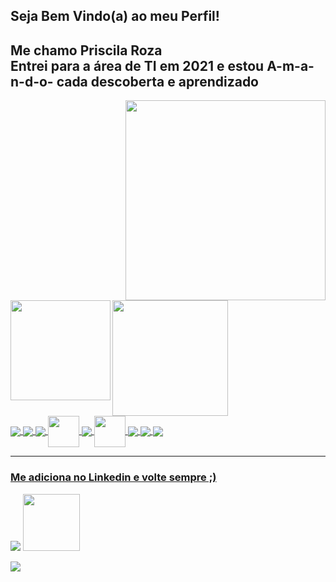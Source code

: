 ## Seja Bem Vindo(a) ao meu Perfil!

<div>
    <h2>
        Me chamo Priscila Roza
        <br/>
      Entrei para a área de TI em 2021 e estou A-m-a-n-d-o- cada descoberta e aprendizado
    </h2>
<img align="right" width="320px" src="https://media.giphy.com/media/BferOKonYOspm28AiB/giphy.gif" />
</div>
<div align="left">
  <a href="https://github.com/PriscilaRoza">
  <img  height="185em" src="https://github-readme-stats.vercel.app/api?username=PriscilaRoza&show_icons=true&theme=dracula&include_all_commits=true&count_private=true"/>
  <img height="160em" align="left" src="https://github-readme-stats.vercel.app/api/top-langs/?username=PriscilaRoza&layout=compact&langs_count=7&theme=dracula"/>
</div>

  <img align="center" src="https://img.icons8.com/color/48/000000/html-5--v1.png"/>
  <img align="center" src="https://img.icons8.com/color/48/000000/css3.png"/>
  <img align="center" src="https://img.icons8.com/color/48/000000/sass.png"/>
  <img align="center" width="50" height="50" src="https://avatars.githubusercontent.com/u/20658825?s=200&v=4"/>
  <img align="center" src="https://img.icons8.com/color/48/000000/bootstrap.png"/>
  <img align="center" width="50" height="50" src="https://img.icons8.com/color/64/000000/javascript--v2.png"/>
  <img align="center" src="https://img.icons8.com/color/48/000000/react-native.png"/>
  <img align="center" src="https://img.icons8.com/color/48/000000/npm.png"/>
  <img align="center" src="https://img.icons8.com/color/48/000000/figma--v1.png"/> 
  <hr/>

<h3>Me adiciona no Linkedin e volte sempre ;)</h3>
   <div style="display: inline_block">
    <a href="https://www.linkedin.com/in/priscilaroza/" target="_blank"><img src="https://img.shields.io/badge/LinkedIn-0077B5?style=for-the-badge&logo=linkedin&logoColor=white" target="_blank"></a>
 <a href="mailto:priscilarozasilva@gmail.com" alt="gmail" target="_blank">
<img width="91px" src="https://img.shields.io/badge/-Gmail-FF0000?style=flat-square&labelColor=FF0000&logo=gmail&logoColor=white&link=mailto:priscilarozasilva@gmail.com" />

</div>
     
 ![](https://api.visitorbadge.io/api/VisitorHit?user=PriscilaRoza&repo=github-visitors-badge&countColor=%237B1E7A)
